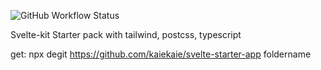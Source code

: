 ![GitHub Workflow Status](https://img.shields.io/github/workflow/status/kaiekaie/svelte-starter-app/CI?label=CI%20Build)

Svelte-kit Starter pack with tailwind, postcss, typescript

get:
npx degit https://github.com/kaiekaie/svelte-starter-app foldername
